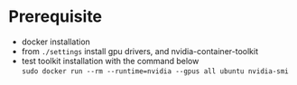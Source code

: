 # Prerequisite
- docker installation
- from `./settings` install gpu drivers, and nvidia-container-toolkit
- test toolkit installation with the command below\
```sudo docker run --rm --runtime=nvidia --gpus all ubuntu nvidia-smi```
